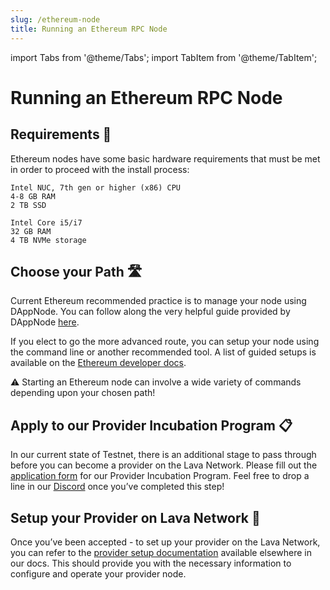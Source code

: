 ```yaml
---
slug: /ethereum-node
title: Running an Ethereum RPC Node
---
```


import Tabs from '@theme/Tabs';
import TabItem from '@theme/TabItem';

# Running an Ethereum RPC Node

## Requirements 📄 

Ethereum nodes have some basic hardware requirements that must be met in order to proceed with the install process:

<Tabs>
<TabItem value="manual_req" label="Manual">

```
Intel NUC, 7th gen or higher (x86) CPU
4-8 GB RAM
2 TB SSD
```

</TabItem>


<TabItem value="dappnode_req" label="DAppNode">

```
Intel Core i5/i7
32 GB RAM
4 TB NVMe storage
```

</TabItem>
</Tabs>

## Choose your Path 🛣️

Current Ethereum recommended practice is to manage your node using DAppNode. You can follow along the very helpful guide provided by DAppNode [here](https://docs.dappnode.io/docs/user/getting-started/choose-your-path).

If you elect to go the more advanced route, you can setup your node using the command line or another recommended tool. A list of guided setups is available on the [Ethereum developer docs](https://ethereum.org/en/developers/docs/nodes-and-clients/run-a-node/#spinning-up-node).

⚠️ Starting an Ethereum node can involve a wide variety of commands depending upon your chosen path! 


## Apply to our Provider Incubation Program 📋

In our current state of Testnet, there is an additional stage to pass through before you can become a provider on the Lava Network. Please fill out the [application form](https://lavanet.typeform.com/to/ORi3A13v?utm_source=becoming-a-lava-provider-for-ethereum&utm_medium=docs&utm_campaign=ethereum-pre-grant) for our Provider Incubation Program. Feel free to drop a line in our [Discord](https://discord.gg/UxujNZbW) once you’ve completed this step!

## Setup your Provider on Lava Network 🌋

Once you’ve been accepted - to set up your provider on the Lava Network, you can refer to the [provider setup documentation](https://docs.lavanet.xyz/provider-setup?utm_source=running-a-ethereum-rpc-node&utm_medium=docs&utm_campaign=ethereum-pre-grant) available elsewhere in our docs. This should provide you with the necessary information to configure and operate your provider node.